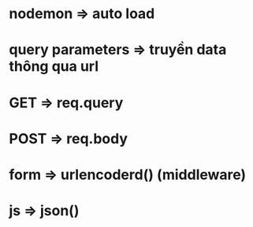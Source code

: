 # nodemon => auto load
# query parameters => truyền data thông qua url

# GET   => req.query
# POST  => req.body

# form  => urlencoderd() (middleware)
# js    => json()